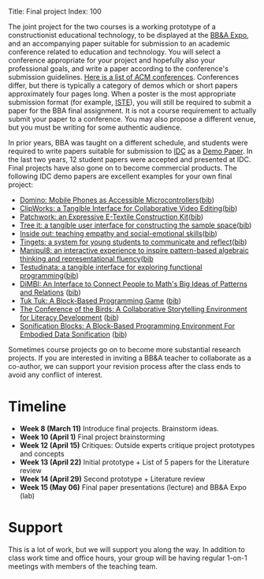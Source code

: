 Title: Final project
Index: 100

The joint project for the two courses is a working prototype of a constructionist educational technology, to be displayed at the [BB&A Expo]({filename}/logistics/expo.md), and an accompanying paper suitable for submission to an academic conference related to education and technology. You will select a conference appropriate for your project and hopefully also your professional goals, and write a paper according to the conference's submission guidelines. [Here is a list of ACM conferences](https://sigchi.org/conferences/upcoming-conferences/).  Conferences differ, but there is typically a category of demos which or short papers approximately four pages long. When a poster is the most appropriate submission format (for example, [ISTE](https://conference.iste.org/2019/presenters/pdfs/ISTE2019_submission_guide.pdf)), you will still be required to submit a paper for the BBA final assignment. It is not a course requirement to actually submit your paper to a conference.  You may also propose a different venue, but you must be writing for some authentic audience.

In prior years, BBA was taught on a different schedule, and students were required to write papers suitable for submission to [IDC](http://idc-2018.org/) as a [Demo Paper](http://idc-2018.org/demos-art-installations/). In the last two years, 12 student papers were accepted and presented at IDC. Final projects have also gone on to become commercial products. The following IDC demo papers are excellent examples for your own final project:

- [Domino: Mobile Phones as Accessible Microcontrollers](READINGS_URL/p505-blikstein.pdf)([bib]({static}/resources/biblatex/domino.bib))
- [ClipWorks: a Tangible Interface for Collaborative Video Editing](READINGS_URL/p497-merz.pdf)([bib]({static}/resources/biblatex/clipworks.bib))
- [Patchwork: an Expressive E-Textile Construction Kit](READINGS_URL/p529-boone.pdf)([bib]({static}/resources/biblatex/patchwork.bib))
- [Tree it: a tangible user interface for constructing the sample space](READINGS_URL/p475-xiao.pdf)([bib]({static}/resources/biblatex/treeit.bib))
- [Inside out: teaching empathy and social-emotional skills](READINGS_URL/p525-kralicek.pdf)([bib]({static}/resources/biblatex/insideout.bib))
- [Tingets: a system for young students to communicate and reflect](READINGS_URL/p480-vainer.pdf)([bib]({static}/resources/biblatex/tingets.bib))
- [Manipul8: an interactive experience to inspire pattern-based algebraic thinking and representational fluency](READINGS_URL/p501-boles.pdf)([bib]({static}/resources/biblatex/manipul8.bib)
- [Testudinata: a tangible interface for exploring functional programming](READINGS_URL/p493-mongkhonvanit.pdf)([bib]({static}/resources/biblatex/testudinata.bib))
- [DiMBI: An Interface to Connect People to Math's Big Ideas of Patterns and Relations](READINGS_URL/p721-saavedra.pdf) ([bib]({static}/resources/biblatex/dimbi.bib))
- [Tuk Tuk: A Block-Based Programming Game](READINGS_URL/p725-koracharkornradt.pdf) ([bib]({static}/resources/biblatex/tuktuk.bib))
- [The Conference of the Birds: A Collaborative Storytelling Environment for Literacy Development](READINGS_URL/p729-campos.pdf) ([bib]({static}/resources/biblatex/conf_birds.bib))
- [Sonification Blocks: A Block-Based Programming Environment For Embodied Data Sonification](READINGS_URL/p733-atherton.pdf) ([bib]({static}/resources/biblatex/sonification_blocks.bib))

Sometimes course projects go on to become more substantial research projects. If you are interested in inviting a BB&amp;A teacher to collaborate as a co-author, we can support your revision process after the class ends to avoid any conflict of interest.

# Timeline

- **Week 8 (March 11)** Introduce final projects. Brainstorm ideas.
- **Week 10 (April 1)** Final project brainstorming
- **Week 12 (April 15)** Critiques: Outside experts critique project prototypes and concepts
- **Week 13 (April 22)** Initial prototype + List of 5 papers for the Literature review
- **Week 14 (April 29)** Second prototype + Literature review
- **Week 15 (May 06)** Final paper presentations (lecture) and BB&A Expo (lab)

<!---
old
- ** Week 8 (March 11) ** Introduce final projects. Brainstorm ideas.
- ** Week 10 (April 1) ** Final project brainstorming
- ** Week 12 (April 15) ** Critiques: Outside experts critique project prototypes and concepts
- ** Week 13 - 14 ** Intermediate checkpoints: literature review, user testing*, final paper draft
- ** Week 15 (May 06) ** Final paper presentations (lecture) and [BB&A Expo]({filename}/logistics/expo.md) (lab)
older
- ** Week 11 (April 10) ** Literature review and user testing due
- ** Week 14 (April 29) ** Final paper draft due
--->
# Support

This is a lot of work, but we will support you along the way. In addition to class work time and office hours, your group will be having regular 1-on-1 meetings with members of the teaching team.

